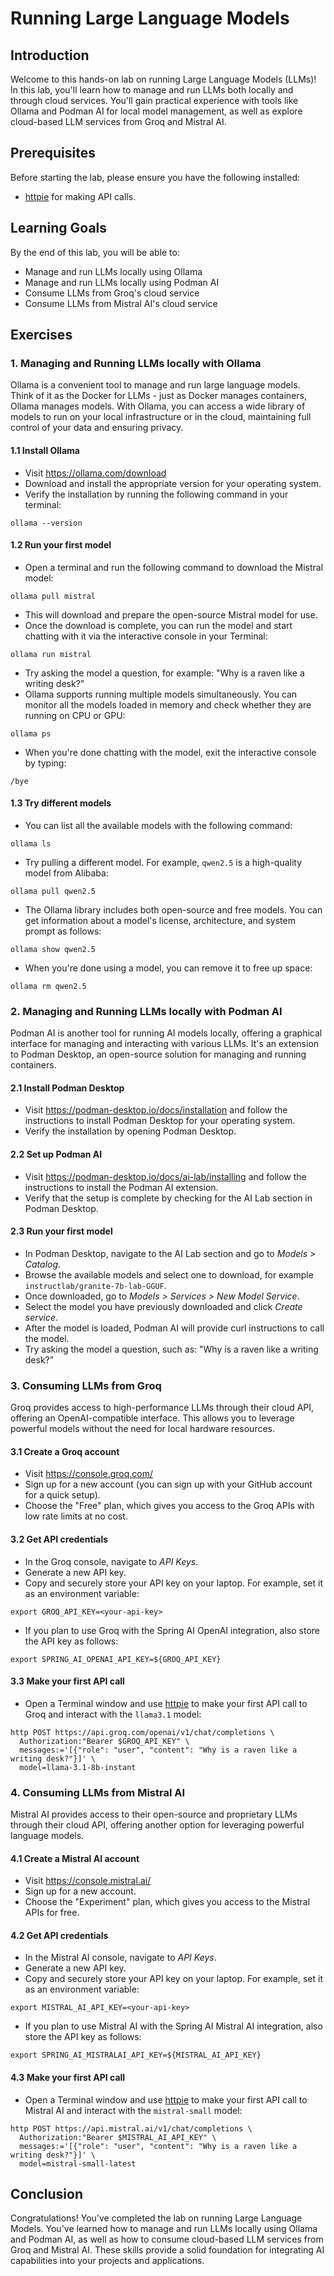 # Running Large Language Models

## Introduction

Welcome to this hands-on lab on running Large Language Models (LLMs)! In this lab, you'll learn how to manage and run LLMs both locally and through cloud services. You'll gain practical experience with tools like Ollama and Podman AI for local model management, as well as explore cloud-based LLM services from Groq and Mistral AI.

## Prerequisites

Before starting the lab, please ensure you have the following installed:

* [httpie](https://httpie.io/cli) for making API calls.

## Learning Goals

By the end of this lab, you will be able to:

* Manage and run LLMs locally using Ollama
* Manage and run LLMs locally using Podman AI
* Consume LLMs from Groq's cloud service
* Consume LLMs from Mistral AI's cloud service

## Exercises

### 1. Managing and Running LLMs locally with Ollama

Ollama is a convenient tool to manage and run large language models. Think of it as the Docker for LLMs - just as Docker manages containers, Ollama manages models. With Ollama, you can access a wide library of models to run on your local infrastructure or in the cloud, maintaining full control of your data and ensuring privacy.

#### 1.1 Install Ollama

* Visit https://ollama.com/download
* Download and install the appropriate version for your operating system.
* Verify the installation by running the following command in your terminal:

```shell
ollama --version
```

#### 1.2 Run your first model

* Open a terminal and run the following command to download the Mistral model:

```shell
ollama pull mistral
```

* This will download and prepare the open-source Mistral model for use.
* Once the download is complete, you can run the model and start chatting with it via the interactive console in your Terminal:

```shell
ollama run mistral
```

* Try asking the model a question, for example: "Why is a raven like a writing desk?"
* Ollama supports running multiple models simultaneously. You can monitor all the models loaded in memory and check whether they are running on CPU or GPU:

```shell
ollama ps
```

* When you're done chatting with the model, exit the interactive console by typing:

```shell
/bye
```

#### 1.3 Try different models

* You can list all the available models with the following command:

```shell
ollama ls
```

* Try pulling a different model. For example, `qwen2.5` is a high-quality model from Alibaba:

```shell
ollama pull qwen2.5
```

* The Ollama library includes both open-source and free models. You can get information about a model's license, architecture, and system prompt as follows:

```shell
ollama show qwen2.5
```

* When you're done using a model, you can remove it to free up space:

```shell
ollama rm qwen2.5
```

### 2. Managing and Running LLMs locally with Podman AI

Podman AI is another tool for running AI models locally, offering a graphical interface for managing and interacting with various LLMs. It's an extension to Podman Desktop, an open-source solution for managing and running containers.

#### 2.1 Install Podman Desktop

* Visit https://podman-desktop.io/docs/installation and follow the instructions to install Podman Desktop for your operating system.
* Verify the installation by opening Podman Desktop.

#### 2.2 Set up Podman AI

* Visit https://podman-desktop.io/docs/ai-lab/installing and follow the instructions to install the Podman AI extension.
* Verify that the setup is complete by checking for the AI Lab section in Podman Desktop.

#### 2.3 Run your first model

* In Podman Desktop, navigate to the AI Lab section and go to _Models > Catalog_.
* Browse the available models and select one to download, for example `instructlab/granite-7b-lab-GGUF`.
* Once downloaded, go to _Models > Services > New Model Service_.
* Select the model you have previously downloaded and click _Create service_.
* After the model is loaded, Podman AI will provide curl instructions to call the model.
* Try asking the model a question, such as: "Why is a raven like a writing desk?"

### 3. Consuming LLMs from Groq

Groq provides access to high-performance LLMs through their cloud API, offering an OpenAI-compatible interface. This allows you to leverage powerful models without the need for local hardware resources.

#### 3.1 Create a Groq account

* Visit https://console.groq.com/
* Sign up for a new account (you can sign up with your GitHub account for a quick setup).
* Choose the "Free" plan, which gives you access to the Groq APIs with low rate limits at no cost.

#### 3.2 Get API credentials

* In the Groq console, navigate to _API Keys_.
* Generate a new API key.
* Copy and securely store your API key on your laptop. For example, set it as an environment variable:

```shell
export GROQ_API_KEY=<your-api-key>
```

* If you plan to use Groq with the Spring AI OpenAI integration, also store the API key as follows:

```shell
export SPRING_AI_OPENAI_API_KEY=${GROQ_API_KEY}
```

#### 3.3 Make your first API call

* Open a Terminal window and use [httpie](https://httpie.io/cli) to make your first API call to Groq and interact with the `llama3.1` model:

```shell
http POST https://api.groq.com/openai/v1/chat/completions \
  Authorization:"Bearer $GROQ_API_KEY" \
  messages:='[{"role": "user", "content": "Why is a raven like a writing desk?"}]' \
  model=llama-3.1-8b-instant
```

### 4. Consuming LLMs from Mistral AI

Mistral AI provides access to their open-source and proprietary LLMs through their cloud API, offering another option for leveraging powerful language models.

#### 4.1 Create a Mistral AI account

* Visit https://console.mistral.ai/
* Sign up for a new account.
* Choose the "Experiment" plan, which gives you access to the Mistral APIs for free.

#### 4.2 Get API credentials

* In the Mistral AI console, navigate to _API Keys_.
* Generate a new API key.
* Copy and securely store your API key on your laptop. For example, set it as an environment variable:

```shell
export MISTRAL_AI_API_KEY=<your-api-key>
```

* If you plan to use Mistral AI with the Spring AI Mistral AI integration, also store the API key as follows:

```shell
export SPRING_AI_MISTRALAI_API_KEY=${MISTRAL_AI_API_KEY}
```

#### 4.3 Make your first API call

* Open a Terminal window and use [httpie](https://httpie.io/cli) to make your first API call to Mistral AI and interact with the `mistral-small` model:

```shell
http POST https://api.mistral.ai/v1/chat/completions \
  Authorization:"Bearer $MISTRAL_AI_API_KEY" \
  messages:='[{"role": "user", "content": "Why is a raven like a writing desk?"}]' \
  model=mistral-small-latest
```

## Conclusion

Congratulations! You've completed the lab on running Large Language Models. You've learned how to manage and run LLMs locally using Ollama and Podman AI, as well as how to consume cloud-based LLM services from Groq and Mistral AI. These skills provide a solid foundation for integrating AI capabilities into your projects and applications.
